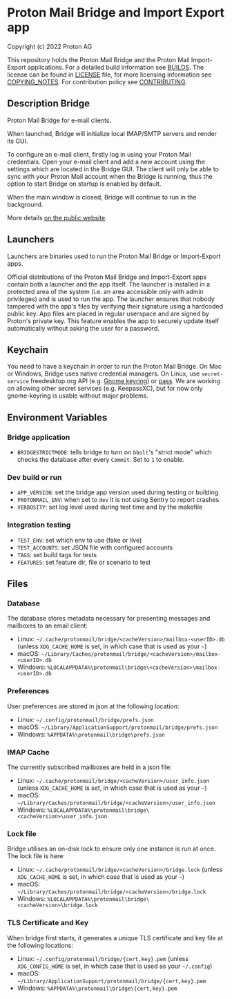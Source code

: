 # Proton Mail Bridge and Import Export app
Copyright (c) 2022 Proton AG

This repository holds the Proton Mail Bridge and the Proton Mail Import-Export applications.
For a detailed build information see [BUILDS](./BUILDS.md).
The license can be found in [LICENSE](./LICENSE) file, for more licensing information see [COPYING_NOTES](./COPYING_NOTES.md).
For contribution policy see [CONTRIBUTING](./CONTRIBUTING.md).


## Description Bridge
Proton Mail Bridge for e-mail clients.

When launched, Bridge will initialize local IMAP/SMTP servers and render 
its GUI.

To configure an e-mail client, firstly log in using your Proton Mail credentials. 
Open your e-mail client and add a new account using the settings which are 
located in the Bridge GUI. The client will only be able to sync with 
your Proton Mail account when the Bridge is running, thus the option 
to start Bridge on startup is enabled by default.

When the main window is closed, Bridge will continue to run in the
background.

More details [on the public website](https://protonmail.com/bridge).

## Launchers
Launchers are binaries used to run the Proton Mail Bridge or Import-Export apps.

Official distributions of the Proton Mail Bridge and Import-Export apps contain
both a launcher and the app itself. The launcher is installed in a protected
area of the system (i.e. an area accessible only with admin privileges) and is
used to run the app. The launcher ensures that nobody tampered with the app's
files by verifying their signature using a hardcoded public key. App files are
placed in regular userspace and are signed by Proton's private key. This
feature enables the app to securely update itself automatically without asking
the user for a password.

## Keychain
You need to have a keychain in order to run the Proton Mail Bridge. On Mac or
Windows, Bridge uses native credential managers. On Linux, use `secret-service` freedesktop.org API
(e.g. [Gnome keyring](https://wiki.gnome.org/Projects/GnomeKeyring/))
or
[pass](https://www.passwordstore.org/). We are working on allowing other secret
services (e.g. KeepassXC), but for now only gnome-keyring is usable without
major problems.


## Environment Variables

### Bridge application
- `BRIDGESTRICTMODE`: tells bridge to turn on `bbolt`'s "strict mode" which checks the database after every `Commit`. Set to `1` to enable.

### Dev build or run
- `APP_VERSION`: set the bridge app version used during testing or building
- `PROTONMAIL_ENV`: when set to `dev` it is not using Sentry to report crashes
- `VERBOSITY`: set log level used during test time and by the makefile

### Integration testing
- `TEST_ENV`: set which env to use (fake or live)
- `TEST_ACCOUNTS`: set JSON file with configured accounts
- `TAGS`: set build tags for tests
- `FEATURES`: set feature dir, file or scenario to test


## Files
### Database
The database stores metadata necessary for presenting messages and mailboxes to an email client:
- Linux: `~/.cache/protonmail/bridge/<cacheVersion>/mailbox-<userID>.db` (unless `XDG_CACHE_HOME` is set, in which case that is used as your `~`)
- macOS: `~/Library/Caches/protonmail/bridge/<cacheVersion>/mailbox-<userID>.db`
- Windows: `%LOCALAPPDATA%\protonmail\bridge\<cacheVersion>\mailbox-<userID>.db`

### Preferences
User preferences are stored in json at the following location:
- Linux: `~/.config/protonmail/bridge/prefs.json`
- macOS: `~/Library/ApplicationSupport/protonmail/bridge/prefs.json`
- Windows: `%APPDATA%\protonmail\bridge\prefs.json`

### IMAP Cache
The currently subscribed mailboxes are held in a json file:
- Linux: `~/.cache/protonmail/bridge/<cacheVersion>/user_info.json` (unless `XDG_CACHE_HOME` is set, in which case that is used as your `~`)
- macOS: `~/Library/Caches/protonmail/bridge/<cacheVersion>/user_info.json`
- Windows: `%LOCALAPPDATA%\protonmail\bridge\<cacheVersion>\user_info.json`

### Lock file
Bridge utilises an on-disk lock to ensure only one instance is run at once. The lock file is here: 
- Linux: `~/.cache/protonmail/bridge/<cacheVersion>/bridge.lock` (unless `XDG_CACHE_HOME` is set, in which case that is used as your `~`)
- macOS: `~/Library/Caches/protonmail/bridge/<cacheVersion>/bridge.lock`
- Windows: `%LOCALAPPDATA%\protonmail\bridge\<cacheVersion>\bridge.lock`

### TLS Certificate and Key
When bridge first starts, it generates a unique TLS certificate and key file at the following locations:
- Linux: `~/.config/protonmail/bridge/{cert,key}.pem` (unless `XDG_CONFIG_HOME` is set, in which case that is used as your `~/.config`)
- macOS: `~/Library/ApplicationSupport/protonmail/bridge/{cert,key}.pem`
- Windows: `%APPDATA%\protonmail\bridge\{cert,key}.pem`

